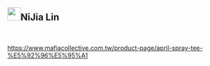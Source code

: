 <div class="markdown-heading"><h2 class="heading-element">
<a target="_blank" rel="noopener noreferrer nofollow" href="https://camo.githubusercontent.com/144aa6976402e961ed81512e339c6a9a5bf661d2fc7a6e58ca6b836a705e6c2c/68747470733a2f2f7370726f66696c652e6c696e652d7363646e2e6e65742f30684b76546f6766334946466c3546676669356770714a676c47467a4e615a30314c584852616278684654446c4e493174614269565a61423543536a74484a31594a41434a534e307846486a703142574d5f5a30446f6258346d536d35414946454d584868627551"><img src="https://camo.githubusercontent.com/144aa6976402e961ed81512e339c6a9a5bf661d2fc7a6e58ca6b836a705e6c2c/68747470733a2f2f7370726f66696c652e6c696e652d7363646e2e6e65742f30684b76546f6766334946466c3546676669356770714a676c47467a4e615a30314c584852616278684654446c4e493174614269565a61423543536a74484a31594a41434a534e307846486a703142574d5f5a30446f6258346d536d35414946454d584868627551" width="30" height="30" data-canonical-src="https://sprofile.line-scdn.net/0hKvTogf3IFFl5Fgfi5gpqJglGFzNaZ01LXHRabxhFTDlNI1taBiVZaB5CSjtHJ1YJACJSN0xFHjp1BWM_Z0DobX4mSm5AIFEMXHhbuQ" style="max-width: 100%;"></a>NiJia Lin</h2><a id="user-content-nijia-lin" class="anchor" aria-label="Permalink: NiJia Lin" href="#nijia-lin"><span aria-hidden="true" class="octicon octicon-link"></span></a></div><br><p><a href="https://www.mafiacollective.com.tw/product-page/april-spray-tee-%E5%92%96%E5%95%A1" rel="nofollow">https://www.mafiacollective.com.tw/product-page/april-spray-tee-%E5%92%96%E5%95%A1</a></p>

